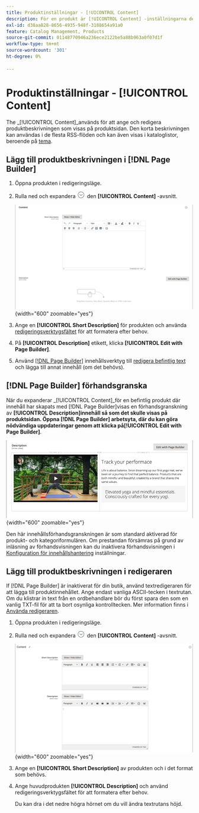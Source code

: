```yaml
---
title: Produktinställningar - [!UICONTROL Content]
description: För en produkt är [!UICONTROL Content] -inställningarna definierar den huvudproduktbeskrivning som visas på produktsidan.
exl-id: d38aa828-8656-4935-948f-3188654a91a0
feature: Catalog Management, Products
source-git-commit: 01148770946a236ece2122be5a88b963a0f07d1f
workflow-type: tm+mt
source-wordcount: '301'
ht-degree: 0%

---
```


# Produktinställningar - [!UICONTROL Content]

The _[!UICONTROL Content]_används för att ange och redigera produktbeskrivningen som visas på produktsidan. Den korta beskrivningen kan användas i de flesta RSS-flöden och kan även visas i kataloglistor, beroende på [tema](../content-design/themes.md).

## Lägg till produktbeskrivningen i [!DNL Page Builder]

1. Öppna produkten i redigeringsläge.

1. Rulla ned och expandera ![Expansionsväljare](../assets/icon-display-expand.png) den **[!UICONTROL Content]** -avsnitt.

   ![Produktinnehåll](./assets/product-content.png){width="600" zoomable="yes"}

1. Ange en **[!UICONTROL Short Description]** för produkten och använda [redigeringsverktygsfältet](../content-design/editor.md) för att formatera efter behov.

1. På **[!UICONTROL Description]** etikett, klicka **[!UICONTROL Edit with Page Builder]**.

1. Använd [[!DNL Page Builder]](../page-builder/introduction.md) innehållsverktyg till [redigera befintlig text](../page-builder/text.md) och lägga till annat innehåll (om det behövs).

## [!DNL Page Builder] förhandsgranska

När du expanderar _[!UICONTROL Content]_för en befintlig produkt där innehåll har skapats med [!DNL Page Builder]visas en förhandsgranskning av **[!UICONTROL Description]**innehåll så som det skulle visas på produktsidan. Öppna [!DNL Page Builder] arbetsyta, där du kan göra nödvändiga uppdateringar genom att klicka på&#x200B;**[!UICONTROL Edit with Page Builder]**.

![Förhandsgranska beskrivning](../page-builder/assets/pb-product-category-content-preview.png){width="600" zoomable="yes"}

Den här innehållsförhandsgranskningen är som standard aktiverad för produkt- och kategoriformulären. Om prestandan försämras på grund av inläsning av förhandsvisningen kan du inaktivera förhandsvisningen i [Konfiguration för innehållshantering](../configuration-reference/general/content-management.md#advanced-content-tools) inställningar.

## Lägg till produktbeskrivningen i redigeraren

If [!DNL Page Builder] är inaktiverat för din butik, använd textredigeraren för att lägga till produktinnehållet. Ange endast vanliga ASCII-tecken i textrutan. Om du klistrar in text från en ordbehandlare bör du först spara den som en vanlig TXT-fil för att ta bort osynliga kontrolltecken. Mer information finns i [Använda redigeraren](../content-design/editor.md).

1. Öppna produkten i redigeringsläge.

1. Rulla ned och expandera ![Expansionsväljare](../assets/icon-display-expand.png) den **[!UICONTROL Content]** -avsnitt.

   ![Enkelt produktinnehåll](./assets/product-simple-content.png){width="600" zoomable="yes"}

1. Ange en **[!UICONTROL Short Description]** av produkten och i det format som behövs.

1. Ange huvudprodukten **[!UICONTROL Description]** och använd redigeringsverktygsfältet för att formatera efter behov.

   Du kan dra i det nedre högra hörnet om du vill ändra textrutans höjd.
